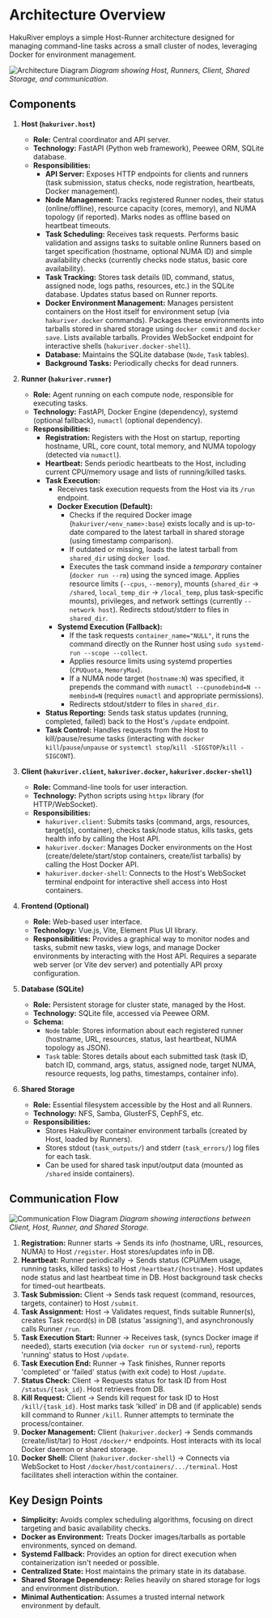 # Architecture Overview

HakuRiver employs a simple Host-Runner architecture designed for managing command-line tasks across a small cluster of nodes, leveraging Docker for environment management.

![Architecture Diagram](../../image/HakuRiverArch.jpg)
*Diagram showing Host, Runners, Client, Shared Storage, and communication.*

## Components

1.  **Host (`hakuriver.host`)**
    *   **Role:** Central coordinator and API server.
    *   **Technology:** FastAPI (Python web framework), Peewee ORM, SQLite database.
    *   **Responsibilities:**
        *   **API Server:** Exposes HTTP endpoints for clients and runners (task submission, status checks, node registration, heartbeats, Docker management).
        *   **Node Management:** Tracks registered Runner nodes, their status (online/offline), resource capacity (cores, memory), and NUMA topology (if reported). Marks nodes as offline based on heartbeat timeouts.
        *   **Task Scheduling:** Receives task requests. Performs basic validation and assigns tasks to suitable online Runners based on target specification (hostname, optional NUMA ID) and simple availability checks (currently checks node status, basic core availability).
        *   **Task Tracking:** Stores task details (ID, command, status, assigned node, logs paths, resources, etc.) in the SQLite database. Updates status based on Runner reports.
        *   **Docker Environment Management:** Manages persistent containers on the Host itself for environment setup (via `hakuriver.docker` commands). Packages these environments into tarballs stored in shared storage using `docker commit` and `docker save`. Lists available tarballs. Provides WebSocket endpoint for interactive shells (`hakuriver.docker-shell`).
        *   **Database:** Maintains the SQLite database (`Node`, `Task` tables).
        *   **Background Tasks:** Periodically checks for dead runners.

2.  **Runner (`hakuriver.runner`)**
    *   **Role:** Agent running on each compute node, responsible for executing tasks.
    *   **Technology:** FastAPI, Docker Engine (dependency), systemd (optional fallback), `numactl` (optional dependency).
    *   **Responsibilities:**
        *   **Registration:** Registers with the Host on startup, reporting hostname, URL, core count, total memory, and NUMA topology (detected via `numactl`).
        *   **Heartbeat:** Sends periodic heartbeats to the Host, including current CPU/memory usage and lists of running/killed tasks.
        *   **Task Execution:**
            *   Receives task execution requests from the Host via its `/run` endpoint.
            *   **Docker Execution (Default):**
                *   Checks if the required Docker image (`hakuriver/<env_name>:base`) exists locally and is up-to-date compared to the latest tarball in shared storage (using timestamp comparison).
                *   If outdated or missing, loads the latest tarball from `shared_dir` using `docker load`.
                *   Executes the task command inside a *temporary* container (`docker run --rm`) using the synced image. Applies resource limits (`--cpus`, `--memory`), mounts (`shared_dir` -> `/shared`, `local_temp_dir` -> `/local_temp`, plus task-specific mounts), privileges, and network settings (currently `--network host`). Redirects stdout/stderr to files in `shared_dir`.
            *   **Systemd Execution (Fallback):**
                *   If the task requests `container_name="NULL"`, it runs the command directly on the Runner host using `sudo systemd-run --scope --collect`.
                *   Applies resource limits using systemd properties (`CPUQuota`, `MemoryMax`).
                *   If a NUMA node target (`hostname:N`) was specified, it prepends the command with `numactl --cpunodebind=N --membind=N` (requires `numactl` and appropriate permissions).
                *   Redirects stdout/stderr to files in `shared_dir`.
        *   **Status Reporting:** Sends task status updates (running, completed, failed) back to the Host's `/update` endpoint.
        *   **Task Control:** Handles requests from the Host to kill/pause/resume tasks (interacting with `docker kill`/`pause`/`unpause` or `systemctl stop`/`kill -SIGSTOP`/`kill -SIGCONT`).

3.  **Client (`hakuriver.client`, `hakuriver.docker`, `hakuriver.docker-shell`)**
    *   **Role:** Command-line tools for user interaction.
    *   **Technology:** Python scripts using `httpx` library (for HTTP/WebSocket).
    *   **Responsibilities:**
        *   `hakuriver.client`: Submits tasks (command, args, resources, target(s), container), checks task/node status, kills tasks, gets health info by calling the Host API.
        *   `hakuriver.docker`: Manages Docker environments on the Host (create/delete/start/stop containers, create/list tarballs) by calling the Host Docker API.
        *   `hakuriver.docker-shell`: Connects to the Host's WebSocket terminal endpoint for interactive shell access into Host containers.

4.  **Frontend (Optional)**
    *   **Role:** Web-based user interface.
    *   **Technology:** Vue.js, Vite, Element Plus UI library.
    *   **Responsibilities:** Provides a graphical way to monitor nodes and tasks, submit new tasks, view logs, and manage Docker environments by interacting with the Host API. Requires a separate web server (or Vite dev server) and potentially API proxy configuration.

5.  **Database (SQLite)**
    *   **Role:** Persistent storage for cluster state, managed by the Host.
    *   **Technology:** SQLite file, accessed via Peewee ORM.
    *   **Schema:**
        *   `Node` table: Stores information about each registered runner (hostname, URL, resources, status, last heartbeat, NUMA topology as JSON).
        *   `Task` table: Stores details about each submitted task (task ID, batch ID, command, args, status, assigned node, target NUMA, resource requests, log paths, timestamps, container info).

6.  **Shared Storage**
    *   **Role:** Essential filesystem accessible by the Host and all Runners.
    *   **Technology:** NFS, Samba, GlusterFS, CephFS, etc.
    *   **Responsibilities:**
        *   Stores HakuRiver container environment tarballs (created by Host, loaded by Runners).
        *   Stores stdout (`task_outputs/`) and stderr (`task_errors/`) log files for each task.
        *   Can be used for shared task input/output data (mounted as `/shared` inside containers).

## Communication Flow

![Communication Flow Diagram](images/HakuRiverFlow.jpg)
*Diagram showing interactions between Client, Host, Runner, and Shared Storage.*

1.  **Registration:** Runner starts -> Sends its info (hostname, URL, resources, NUMA) to Host `/register`. Host stores/updates info in DB.
2.  **Heartbeat:** Runner periodically -> Sends status (CPU/Mem usage, running tasks, killed tasks) to Host `/heartbeat/{hostname}`. Host updates node status and last heartbeat time in DB. Host background task checks for timed-out heartbeats.
3.  **Task Submission:** Client -> Sends task request (command, resources, targets, container) to Host `/submit`.
4.  **Task Assignment:** Host -> Validates request, finds suitable Runner(s), creates Task record(s) in DB (status 'assigning'), and asynchronously calls Runner `/run`.
5.  **Task Execution Start:** Runner -> Receives task, (syncs Docker image if needed), starts execution (via `docker run` or `systemd-run`), reports 'running' status to Host `/update`.
6.  **Task Execution End:** Runner -> Task finishes, Runner reports 'completed' or 'failed' status (with exit code) to Host `/update`.
7.  **Status Check:** Client -> Requests status for task ID from Host `/status/{task_id}`. Host retrieves from DB.
8.  **Kill Request:** Client -> Sends kill request for task ID to Host `/kill/{task_id}`. Host marks task 'killed' in DB and (if applicable) sends kill command to Runner `/kill`. Runner attempts to terminate the process/container.
9.  **Docker Management:** Client (`hakuriver.docker`) -> Sends commands (create/list/tar) to Host `/docker/*` endpoints. Host interacts with its local Docker daemon or shared storage.
10. **Docker Shell:** Client (`hakuriver.docker-shell`) -> Connects via WebSocket to Host `/docker/host/containers/.../terminal`. Host facilitates shell interaction within the container.

## Key Design Points

*   **Simplicity:** Avoids complex scheduling algorithms, focusing on direct targeting and basic availability checks.
*   **Docker as Environment:** Treats Docker images/tarballs as portable environments, synced on demand.
*   **Systemd Fallback:** Provides an option for direct execution when containerization isn't needed or possible.
*   **Centralized State:** Host maintains the primary state in its database.
*   **Shared Storage Dependency:** Relies heavily on shared storage for logs and environment distribution.
*   **Minimal Authentication:** Assumes a trusted internal network environment by default.